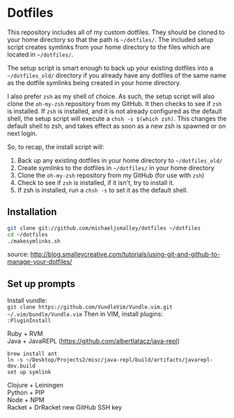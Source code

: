 Dotfiles
========
This repository includes all of my custom dotfiles.  They should be cloned to
your home directory so that the path is `~/dotfiles/`.  The included setup
script creates symlinks from your home directory to the files which are located
in `~/dotfiles/`.

The setup script is smart enough to back up your existing dotfiles into a
`~/dotfiles_old/` directory if you already have any dotfiles of the same name as
the dotfile symlinks being created in your home directory.

I also prefer `zsh` as my shell of choice.  As such, the setup script will also
clone the `oh-my-zsh` repository from my GitHub. It then checks to see if `zsh`
is installed.  If `zsh` is installed, and it is not already configured as the
default shell, the setup script will execute a `chsh -s $(which zsh)`.  This
changes the default shell to zsh, and takes effect as soon as a new zsh is
spawned or on next login.

So, to recap, the install script will:

1. Back up any existing dotfiles in your home directory to `~/dotfiles_old/`
2. Create symlinks to the dotfiles in `~/dotfiles/` in your home directory
3. Clone the `oh-my-zsh` repository from my GitHub (for use with `zsh`)
4. Check to see if `zsh` is installed, if it isn't, try to install it.
5. If zsh is installed, run a `chsh -s` to set it as the default shell.

Installation
------------

``` bash
git clone git://github.com/michaeljsmalley/dotfiles ~/dotfiles
cd ~/dotfiles
./makesymlinks.sh
```


source: http://blog.smalleycreative.com/tutorials/using-git-and-github-to-manage-your-dotfiles/

Set up prompts
----------------
Install vundle:<br/>
```git clone https://github.com/VundleVim/Vundle.vim.git ~/.vim/bundle/Vundle.vim```
Then in VIM, install plugins:<br/>
```:PluginInstall```

Ruby + RVM<br/>
Java + JavaREPL (https://github.com/albertlatacz/java-repl)<br/>
```
brew install ant
ln -s ~/Desktop/Projects2/misc/java-repl/build/artifacts/javarepl-dev.build
set up symlink
```

Clojure + Leiningen<br/>
Python + PIP<br/>
Node + NPM<br/>
Racket + DrRacket
new GitHub SSH key
